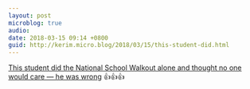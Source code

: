 ```yaml
---
layout: post
microblog: true
audio: 
date: 2018-03-15 09:14 +0800
guid: http://kerim.micro.blog/2018/03/15/this-student-did.html
---
```

[This student did the National School Walkout alone and thought no one would care — he was wrong](https://www.rawstory.com/2018/03/student-national-school-walkout-alone-thought-no-one-care-wrong/) 👍👍👍
